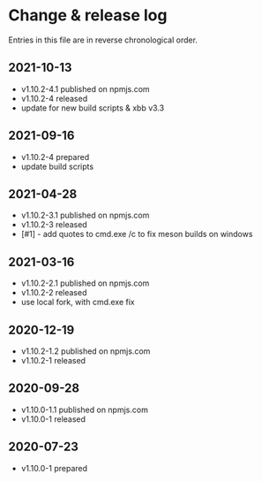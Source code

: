 # Change & release log

Entries in this file are in reverse chronological order.

## 2021-10-13

- v1.10.2-4.1 published on npmjs.com
- v1.10.2-4 released
- update for new build scripts & xbb v3.3

## 2021-09-16

- v1.10.2-4 prepared
- update build scripts

## 2021-04-28

- v1.10.2-3.1 published on npmjs.com
- v1.10.2-3 released
- [#1] - add quotes to cmd.exe /c to fix meson builds on windows

## 2021-03-16

- v1.10.2-2.1 published on npmjs.com
- v1.10.2-2 released
- use local fork, with cmd.exe fix

## 2020-12-19

- v1.10.2-1.2 published on npmjs.com
- v1.10.2-1 released

## 2020-09-28

- v1.10.0-1.1 published on npmjs.com
- v1.10.0-1 released

## 2020-07-23

- v1.10.0-1 prepared
